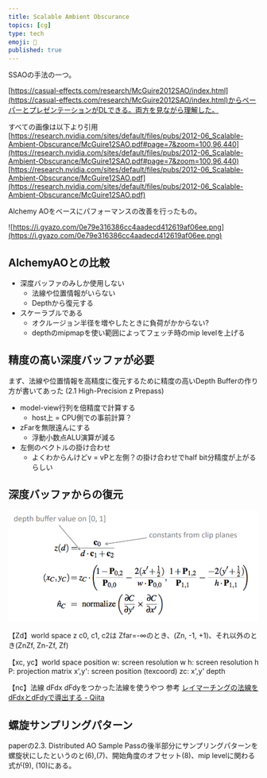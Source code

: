 ```yaml
---
title: Scalable Ambient Obscurance
topics: [cg]
type: tech
emoji: 💛
published: true
---
```

SSAOの手法の一つ。

[https://casual-effects.com/research/McGuire2012SAO/index.html](https://casual-effects.com/research/McGuire2012SAO/index.html)からペーパーとプレゼンテーションがDLできる。両方を見ながら理解した。

すべての画像は以下より引用
[https://research.nvidia.com/sites/default/files/pubs/2012-06_Scalable-Ambient-Obscurance/McGuire12SAO.pdf#page=7&zoom=100,96,440](https://research.nvidia.com/sites/default/files/pubs/2012-06_Scalable-Ambient-Obscurance/McGuire12SAO.pdf#page=7&zoom=100,96,440)
[https://research.nvidia.com/sites/default/files/pubs/2012-06_Scalable-Ambient-Obscurance/McGuire12SAO.pdf](https://research.nvidia.com/sites/default/files/pubs/2012-06_Scalable-Ambient-Obscurance/McGuire12SAO.pdf)

Alchemy AOをベースにパフォーマンスの改善を行ったもの。

![https://i.gyazo.com/0e79e316386cc4aadecd412619af06ee.png](https://i.gyazo.com/0e79e316386cc4aadecd412619af06ee.png)

## AlchemyAOとの比較

- 深度バッファのみしか使用しない
    - 法線や位置情報がいらない
    - Depthから復元する
- スケーラブルである
    - オクルージョン半径を増やしたときに負荷がかからない?
    - depthのmipmapを使い範囲によってフェッチ時のmip levelを上げる

## 精度の高い深度バッファが必要

まず、法線や位置情報を高精度に復元するために精度の高いDepth Bufferの作り方が書いてあった
(2.1 High-Precision z Prepass)

- model-view行列を倍精度で計算する
    - host上 = CPU側での事前計算？
- zFarを無限遠んにする
    - 浮動小数点ALU演算が減る
- 左側のベクトルの掛け合わせ
    - よくわからんけどv = vPと左側？の掛け合わせでhalf bit分精度が上がるらしい

## 深度バッファからの復元

![](/images/sao/1000.png)


【Zd】world space z
c0, c1, c2は Zfar=-∞のとき、(Zn, -1, +1)、それ以外のとき(ZnZf, Zn-Zf, Zf)

【xc, yc】world space position
w: screen resolution w
h: screen resolution h
P: projection matrix
x',y': screen position (texcoord)
zc: x',y' depth

【nc】法線
dFdx dFdyをつかった法線を使うやつ
参考 [レイマーチングの法線をdFdxとdFdyで導出する - Qiita](https://qiita.com/gam0022/items/1878150981494fd66abe)

## 螺旋サンプリングパターン

paperの2.3. Distributed AO Sample Passの後半部分にサンプリングパターンを螺旋状にしたというのと(6),(7)、開始角度のオフセット(8)、mip levelに関わる式が(9), (10)にある。